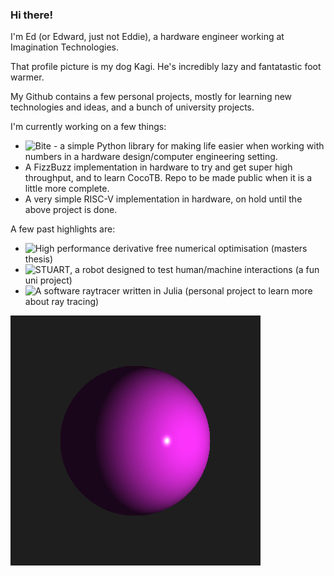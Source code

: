 ### Hi there!

I'm Ed (or Edward, just not Eddie), a hardware engineer working at Imagination Technologies. 

That profile picture is my dog Kagi. He's incredibly lazy and fantatastic foot warmer.

My Github contains a few personal projects, mostly for learning new technologies and ideas, and a bunch of university projects. 

I'm currently working on a few things:
- ![Bite](https://github.com/EdwardStables/Bite) - a simple Python library for making life easier when working with numbers in a hardware design/computer engineering setting. 
- A FizzBuzz implementation in hardware to try and get super high throughput, and to learn CocoTB. Repo to be made public when it is a little more complete.
- A very simple RISC-V implementation in hardware, on hold until the above project is done.

A few past highlights are:
- ![High performance derivative free numerical optimisation](https://github.com/ImperialCollegeLondon/DirectSearch.jl) (masters thesis)
- ![STUART, a robot designed to test human/machine interactions](https://github.com/EdwardStables/STUART) (a fun uni project)
- ![A software raytracer written in Julia](https://github.com/EdwardStables/julia_ray_tracing) (personal project to learn more about ray tracing)

![alt text](https://github.com/EdwardStables/julia_ray_tracing/blob/master/demo/animate.gif)


